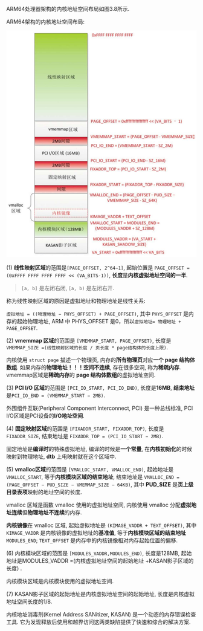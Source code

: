 
ARM64处理器架构的内核地址空间布局如图3.8所示.

ARM64架构的内核地址空间布局:

![2022-04-14-16-20-48.png](./images/2022-04-14-16-20-48.png)

(1) **线性映射区域**的范围是`[PAGE_OFFSET, 2^64−1]`, 起始位置是 `PAGE_OFFSET =(0xFFFF FFFF FFFF FFFF << (VA_BITS-1))`, **长度**是**内核虚拟地址空间的一半**.

> `[a, b]` 是左闭右闭, `[a, b)` 是左闭右开.

称为线性映射区域的原因是虚拟地址和物理地址是线性关系:

`虚拟地址 = ((物理地址 − PHYS_OFFSET) + PAGE_OFFSET)`, 其中 `PHYS_OFFSET` 是内存的起始物理地址, ARM 中 PHYS_OFFSET 是0，所以`虚拟地址= 物理地址 + PAGE_OFFSET`.

(2) **vmemmap 区域**的范围是 `[VMEMMAP_START, PAGE_OFFSET)`, 长度是 `VMEMMAP_SIZE =(线性映射区域的长度 / 页长度 * page结构体的长度上限)`.

内核使用 `struct page` 描述一个物理页, 内存的**所有物理页**对应**一个 page 结构体数组**. 如果内存的**物理地址！！！空间不连续**, 存在很多空洞, 称为**稀疏内存**. vmemmap区域是**稀疏内存**的 **page 结构体数组**的虚拟地址空间.

(3) **PCI I/O 区域**的范围是 `[PCI_IO_START, PCI_IO_END)`, 长度是**16MB**, **结束地址**是`PCI_IO_END = (VMEMMAP_START − 2MB)`.

外围组件互联(Peripheral Component Interconnect, PCI) 是一种总线标准, PCI I/O区域是PCI设备的**I/O地址空间**.

(4) **固定映射区域**的范围是 `[FIXADDR_START, FIXADDR_TOP)`, 长度是 `FIXADDR_SIZE`, 结束地址是 `FIXADDR_TOP = (PCI_IO_START − 2MB)`.

固定地址是**编译时**的特殊虚拟地址, 编译的时候是**一个常量**, 在**内核初始化**的时候映射到物理地址, **dtb** 上电映射就在这个区域中.

(5) **vmalloc区域**的范围是 `[VMALLOC_START, VMALLOC_END)`, 起始地址是 `VMALLOC_START`, 等于**内核模块区域的结束地址**, 结束地址是 `VMALLOC_END = (PAGE_OFFSET − PUD_SIZE − VMEMMAP_SIZE − 64KB)`, 其中 **PUD_SIZE** 是**页上级目录表项**映射的地址空间的长度.

vmalloc 区域是函数 vmalloc 使用的虚拟地址空间, 内核使用 vmalloc 分配**虚拟地址连续**但**物理地址不连续**的内存.

**内核镜像**在 vmalloc 区域, 起始虚拟地址是 `(KIMAGE_VADDR + TEXT_OFFSET)`, 其中 `KIMAGE_VADDR` 是内核镜像的虚拟地址的**基准值**, 等于**内核模块区域的结束地址** `MODULES_END`; `TEXT_OFFSET` 是内存中的内核镜像相对内存起始位置的偏移.

(6) 内核模块区域的范围是 `[MODULES_VADDR,MODULES_END)`, 长度是128MB, 起始地址是MODULES_VADDR =(内核虚拟地址空间的起始地址 +KASAN影子区域的长度) .

内核模块区域是内核模块使用的虚拟地址空间.

(7) KASAN影子区域的起始地址是内核虚拟地址空间的起始地址, 长度是内核虚拟地址空间长度的1/8.

内核地址消毒剂(Kernel Address SANitizer, KASAN) 是一个动态的内存错误检查工具. 它为发现释放后使用和越界访问这两类缺陷提供了快速和综合的解决方案.